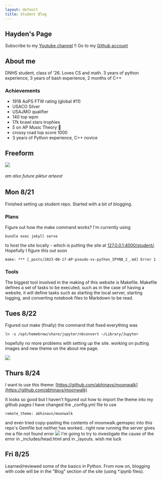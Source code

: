 ```yaml
---
layout: default
title: Student Blog
---
```


## Hayden's Page

Subscribe to my [Youtube channel](https://youtube.com/@84115) !!
Go to my [Github account](https://github.com/monke7769)

## About me
DNHS student, class of '26. Loves CS and math. 3 years of python experience, 3 years of bash experience, 2 months of C++

### Achievements

- 1918 AoPS FTW rating (global #11)
- USACO Silver
- USAJMO qualifier
- 140 top wpm
- 17k brawl stars trophies
- 5 on AP Music Theory 🤣
- crossy road top score 1000
- 3 years of Python experience, C++ novice

Freeform 
-------------

![](https://i.ibb.co/yRk7Lk2/Screenshot-2023-08-22-at-7-43-54-PM.png) 

###### am also future piktur arteest

## Mon 8/21

Finished setting up student repo. Started with a bit of blogging. 
### Plans

Figure out how the make command works? I'm currently using 
```
bundle exec jekyll serve 
```
to host the site locally - which is putting the site at [127.0.0.1:4000/student/](127.0.0.1:4000/student/). Hopefully I figure this out soon
```
make: *** [_posts/2023-08-17-AP-pseudo-vs-python_IPYNB_2_.md] Error 1
```

### Tools

The biggest tool involved in the making of this website is Makefile. Makefile defines a set of tasks to be executed, such as in the case of having a website, it will define tasks such as starting the local server, starting logging, and converting notebook files to Markdown to be read.

## Tues 8/22

Figured out make (finally) the command that fixed everything was 
```
ln -s /opt/homebrew/share/jupyter/nbconvert ~/Library/Jupyter
```
hopefully no more problems with setting up the site. working on putting images and new theme on the about me page.

![](https://i.ibb.co/1J2pjBV/Screenshot-2023-08-23-at-10-21-51-AM.png)

## Thurs 8/24

I want to use this theme:
[https://github.com/abhinavs/moonwalk](https://github.com/abhinavs/moonwalk)

It looks so good but I haven't figured out how to import the theme into my github pages
I have changed the _config.yml file to use 
```
remote_theme: abhinavs/moonwalk
```
and even tried copy-pasting the contents of moonwalk.gemspec into this repo's Gemfile but neither has worked.. 
right now running the server gives me a file not found error
![](https://images2.imgbox.com/49/37/6VbkoAzQ_o.png)
I'm going to try to investigate the cause of the error in _includes/head.html and in _layouts. wish me luck

## Fri 8/25

Learned/reviewed some of the basics in Python. From now on, blogging with code will be in the "Blog" section of the site (using *.ipynb files).